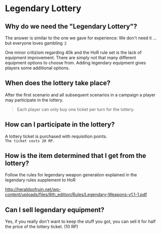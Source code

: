 # Legendary Lottery

## Why do we need the "Legendary Lottery"?

The answer is similar to the one we gave for experience:
We don't need it ... but everyone loves gambling :)

One minor critizism regarding 40k and the HoR rule set is the lack of equipment improvement. 
There are simply not that many different equipment options to choose from. 
Adding legendary equipment gives players some additional options. 

## When does the lottery take place?

After the first scenario and all subsequent scenarios in a campaign a player may participate in the lottery. 
> Each player can only buy one ticket per turn for the lottery.

## How can I participate in the lottery? 

A lottery ticket is purchased with requisition points.   
`The ticket costs 20 RP.`

## How is the item determined that I get from the lottery? 

Follow the rules for legendary weapon generation explained in the legendary rules supplement to HoR

http://heraldsofruin.net/wp-content/uploads/files/8th_edition/Rules/Legendary-Weapons-v1.1-1.pdf

## Can I sell legendary equipment?

Yes, if you really don't want to keep the stuff you got, you can sell it for half the price of the lottery ticket. (10 RP) 
